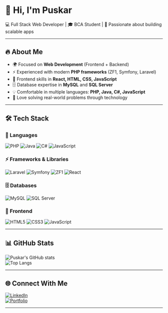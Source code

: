 # 👋 Hi, I'm Puskar  

💻 Full Stack Web Developer | 🎓 BCA Student | 🚀 Passionate about building scalable apps  

---

## 🔥 About Me  
- 🌍 Focused on **Web Development** (Frontend + Backend)  
- ⚡ Experienced with modern **PHP frameworks** (ZF1, Symfony, Laravel)  
- 🎨 Frontend skills in **React, HTML, CSS, JavaScript**  
- 🗄️ Database expertise in **MySQL** and **SQL Server**  
- 💡 Comfortable in multiple languages: **PHP, Java, C#, JavaScript**  
- 🎯 Love solving real-world problems through technology  

---

## 🛠️ Tech Stack  

### 🚀 Languages  
![PHP](https://img.shields.io/badge/PHP-777BB4?style=for-the-badge&logo=php&logoColor=white)
![Java](https://img.shields.io/badge/Java-007396?style=for-the-badge&logo=java&logoColor=white)
![C#](https://img.shields.io/badge/C%23-239120?style=for-the-badge&logo=c-sharp&logoColor=white)
![JavaScript](https://img.shields.io/badge/JavaScript-F7DF1E?style=for-the-badge&logo=javascript&logoColor=black)

### ⚡ Frameworks & Libraries  
![Laravel](https://img.shields.io/badge/Laravel-FF2D20?style=for-the-badge&logo=laravel&logoColor=white)
![Symfony](https://img.shields.io/badge/Symfony-000000?style=for-the-badge&logo=symfony&logoColor=white)
![ZF1](https://img.shields.io/badge/Zend_Framework-68B604?style=for-the-badge&logo=zend-framework&logoColor=white)
![React](https://img.shields.io/badge/React-20232A?style=for-the-badge&logo=react&logoColor=61DAFB)

### 🗄️ Databases  
![MySQL](https://img.shields.io/badge/MySQL-005C84?style=for-the-badge&logo=mysql&logoColor=white)
![SQL Server](https://img.shields.io/badge/Microsoft_SQL_Server-CC2927?style=for-the-badge&logo=microsoft-sql-server&logoColor=white)

### 🎨 Frontend  
![HTML5](https://img.shields.io/badge/HTML5-E34F26?style=for-the-badge&logo=html5&logoColor=white)
![CSS3](https://img.shields.io/badge/CSS3-1572B6?style=for-the-badge&logo=css3&logoColor=white)
![JavaScript](https://img.shields.io/badge/JavaScript-F7DF1E?style=for-the-badge&logo=javascript&logoColor=black)

---

## 📊 GitHub Stats  
![Puskar's GitHub stats](https://github-readme-stats.vercel.app/api?username=PuskarDaju&show_icons=true&theme=radical)  
![Top Langs](https://github-readme-stats.vercel.app/api/top-langs/?username=PuskarDaju&layout=compact&theme=radical)  

---

## 🌐 Connect With Me  
[![LinkedIn](https://img.shields.io/badge/LinkedIn-0077B5?style=for-the-badge&logo=linkedin&logoColor=white)](https://www.linkedin.com/in/puskar-niroula-aa75ba326/)  
[![Portfolio](https://img.shields.io/badge/Portfolio-FF7139?style=for-the-badge&logo=firefox&logoColor=white)](https://puskarniroula.vercel.app)  

---
